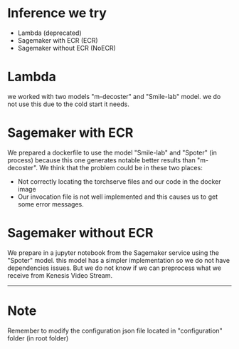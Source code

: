 # Inference we try

* Lambda (deprecated)
* Sagemaker with ECR (ECR)
* Sagemaker without ECR (NoECR)

# Lambda

we worked with two models "m-decoster" and "Smile-lab" model. we do not use this due to the cold start it needs.

# Sagemaker with ECR

We prepared a dockerfile to use the model "Smile-lab" and "Spoter" (in process) because this one generates notable better results than "m-decoster". We think that the problem could be in these two places:

 * Not correctly locating the torchserve files and our code in the docker image  
 * Our invocation file is not well implemented and this causes us to get some error messages.

# Sagemaker without ECR

We prepare in a jupyter notebook from the Sagemaker service using the "Spoter" model. this model has a simpler implementation so we do not have dependencies issues. But we do not know if we can preprocess what we receive from Kenesis Video Stream.

---------------------
# Note

Remember to modify the configuration json file located in "configuration" folder (in root folder) 